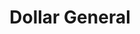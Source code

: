 ---
title: "Dollar General"
url: /simpsonville/dollar-general-silver-grove-road/
shop: Kramladen
---